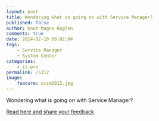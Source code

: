 ```yaml
---
layout: post
title: Wondering what is going on with Service Manager?
published: false
author: Knut Magne Huglen
comments: true
date: 2014-02-18 06:02:04
tags:
    - Service Manager
    - System Center
categories:
    - it-pro
permalink: /5312
image:
    feature: scsm2012.jpg
---
```

Wondering what is going on with Service Manager? 

<a href="https://blogs.technet.microsoft.com/servicemanager/2014/02/18/system-center-service-manager-a-phoenix-in-its-own-right/">Read here and share your feedback</a>